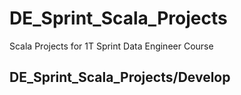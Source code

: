 # DE_Sprint_Scala_Projects
Scala Projects for 1T Sprint Data Engineer Course

## DE_Sprint_Scala_Projects/Develop
